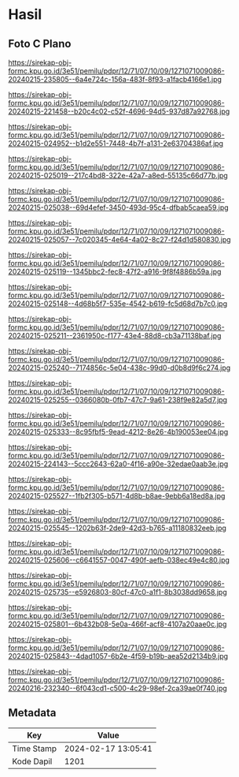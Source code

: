 # Hasil

## Foto C Plano

https://sirekap-obj-formc.kpu.go.id/3e51/pemilu/pdpr/12/71/07/10/09/1271071009086-20240215-235805--6a4e724c-156a-483f-8f93-a1facb4166e1.jpg

https://sirekap-obj-formc.kpu.go.id/3e51/pemilu/pdpr/12/71/07/10/09/1271071009086-20240215-221458--b20c4c02-c52f-4696-94d5-937d87a92768.jpg

https://sirekap-obj-formc.kpu.go.id/3e51/pemilu/pdpr/12/71/07/10/09/1271071009086-20240215-024952--b1d2e551-7448-4b7f-a131-2e63704386af.jpg

https://sirekap-obj-formc.kpu.go.id/3e51/pemilu/pdpr/12/71/07/10/09/1271071009086-20240215-025019--217c4bd8-322e-42a7-a8ed-55135c66d77b.jpg

https://sirekap-obj-formc.kpu.go.id/3e51/pemilu/pdpr/12/71/07/10/09/1271071009086-20240215-025038--69d4efef-3450-493d-95c4-dfbab5caea59.jpg

https://sirekap-obj-formc.kpu.go.id/3e51/pemilu/pdpr/12/71/07/10/09/1271071009086-20240215-025057--7c020345-4e64-4a02-8c27-f24d1d580830.jpg

https://sirekap-obj-formc.kpu.go.id/3e51/pemilu/pdpr/12/71/07/10/09/1271071009086-20240215-025119--1345bbc2-fec8-47f2-a916-9f8f4886b59a.jpg

https://sirekap-obj-formc.kpu.go.id/3e51/pemilu/pdpr/12/71/07/10/09/1271071009086-20240215-025148--4d68b5f7-535e-4542-b619-fc5d68d7b7c0.jpg

https://sirekap-obj-formc.kpu.go.id/3e51/pemilu/pdpr/12/71/07/10/09/1271071009086-20240215-025211--2361950c-f177-43e4-88d8-cb3a71138baf.jpg

https://sirekap-obj-formc.kpu.go.id/3e51/pemilu/pdpr/12/71/07/10/09/1271071009086-20240215-025240--7174856c-5e04-438c-99d0-d0b8d9f6c274.jpg

https://sirekap-obj-formc.kpu.go.id/3e51/pemilu/pdpr/12/71/07/10/09/1271071009086-20240215-025255--0366080b-0fb7-47c7-9a61-238f9e82a5d7.jpg

https://sirekap-obj-formc.kpu.go.id/3e51/pemilu/pdpr/12/71/07/10/09/1271071009086-20240215-025333--8c95fbf5-9ead-4212-8e26-4b190053ee04.jpg

https://sirekap-obj-formc.kpu.go.id/3e51/pemilu/pdpr/12/71/07/10/09/1271071009086-20240215-224143--5ccc2643-62a0-4f16-a90e-32edae0aab3e.jpg

https://sirekap-obj-formc.kpu.go.id/3e51/pemilu/pdpr/12/71/07/10/09/1271071009086-20240215-025527--1fb2f305-b571-4d8b-b8ae-9ebb6a18ed8a.jpg

https://sirekap-obj-formc.kpu.go.id/3e51/pemilu/pdpr/12/71/07/10/09/1271071009086-20240215-025545--1202b63f-2de9-42d3-b765-a11180832eeb.jpg

https://sirekap-obj-formc.kpu.go.id/3e51/pemilu/pdpr/12/71/07/10/09/1271071009086-20240215-025606--c6641557-0047-490f-aefb-038ec49e4c80.jpg

https://sirekap-obj-formc.kpu.go.id/3e51/pemilu/pdpr/12/71/07/10/09/1271071009086-20240215-025735--e5926803-80cf-47c0-a1f1-8b3038dd9658.jpg

https://sirekap-obj-formc.kpu.go.id/3e51/pemilu/pdpr/12/71/07/10/09/1271071009086-20240215-025801--6b432b08-5e0a-466f-acf8-4107a20aae0c.jpg

https://sirekap-obj-formc.kpu.go.id/3e51/pemilu/pdpr/12/71/07/10/09/1271071009086-20240215-025843--4dad1057-6b2e-4f59-b19b-aea52d2134b9.jpg

https://sirekap-obj-formc.kpu.go.id/3e51/pemilu/pdpr/12/71/07/10/09/1271071009086-20240216-232340--6f043cd1-c500-4c29-98ef-2ca39ae0f740.jpg


## Metadata

| Key        | Value               |
| ---------- | ------------------- |
| Time Stamp | 2024-02-17 13:05:41 |
| Kode Dapil | 1201                |



